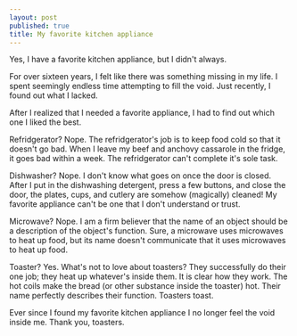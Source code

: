 ```yaml
---
layout: post
published: true
title: My favorite kitchen appliance
---
```


Yes, I have a favorite kitchen appliance, but I didn't always.

For over sixteen years, I felt like there was something missing in my life. I spent seemingly endless time attempting to fill the void. Just recently, I found out what I lacked.

After I realized that I needed a favorite appliance, I had to find out which one I liked the best.

Refridgerator? Nope. The refridgerator's job is to keep food cold so that it doesn't go bad. When I leave my beef and anchovy cassarole in the fridge, it goes bad within a week. The refridgerator can't complete it's sole task.

Dishwasher? Nope. I don't know what goes on once the door is closed. After I put in the dishwashing detergent, press a few buttons, and close the door, the plates, cups, and cutlery are somehow (magically) cleaned! My favorite appliance can't be one that I don't understand or trust.

Microwave? Nope. I am a firm believer that the name of an object should be a description of the object's function. Sure, a microwave uses microwaves to heat up food, but its name doesn't communicate that it uses microwaves to heat up food.

Toaster? Yes. What's not to love about toasters? They successfully do their one job; they heat up whatever's inside them. It is clear how they work. The hot coils make the bread (or other substance inside the toaster) hot. Their name perfectly describes their function. Toasters toast.

Ever since I found my favorite kitchen appliance I no longer feel the void inside me. Thank you, toasters.